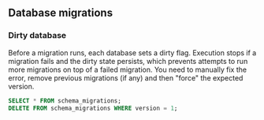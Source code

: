 ## Database migrations

### Dirty database

Before a migration runs, each database sets a dirty flag. Execution stops if a migration fails and the dirty state persists, which prevents attempts to run more migrations on top of a failed migration. You need to manually fix the error, remove previous migrations (if any) and then "force" the expected version.

```sql
SELECT * FROM schema_migrations;
DELETE FROM schema_migrations WHERE version = 1;
```
